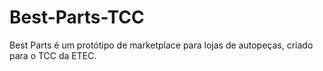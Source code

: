 # Best-Parts-TCC
Best Parts é um protótipo de marketplace para lojas de autopeças, criado para o TCC da ETEC.
